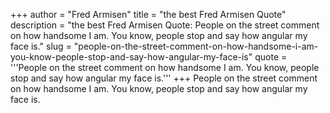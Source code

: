 +++
author = "Fred Armisen"
title = "the best Fred Armisen Quote"
description = "the best Fred Armisen Quote: People on the street comment on how handsome I am. You know, people stop and say how angular my face is."
slug = "people-on-the-street-comment-on-how-handsome-i-am-you-know-people-stop-and-say-how-angular-my-face-is"
quote = '''People on the street comment on how handsome I am. You know, people stop and say how angular my face is.'''
+++
People on the street comment on how handsome I am. You know, people stop and say how angular my face is.

